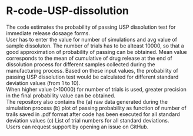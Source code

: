 # R-code-USP-dissolution
The code estimates the probability of passing USP dissolution test for immediate release dosaage forms.  
User has to enter the value for number of simulations and avg value of sample dissoluton. The number of trials has to be alteast 10000, so that a good approximation of probability of passing can be obtained. Mean value corresponds to the mean of cumulative of drug release at the end of dissolution process for different samples collected during the manufacturing process. Based on these input values, the probability of passing USP dissolution test would be calculated for different standard deviation values (from 1 to 10).  
When higher value (>10000) for number of trials is used, greater precision in the final probability value can be obtained.  
The repository also contains the (a) raw data generated during the simulation process (b) plot of passing probability as function of number of trails saved in .pdf format after code has been executed for all standard deviation values (c) List of trial numbers for all standard deviations.  
Users can request support by opening an issue on GitHub.
